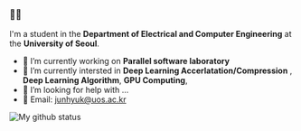 ### 👋👋

I'm a student in the **Department of Electrical and Computer Engineering** at the **University of Seoul**.
- 🔭 I’m currently working on **Parallel software laboratory**
- 🌱 I’m currently intersted in **Deep Learning Accerlatation/Compression** , **Deep Learning Algorithm**, **GPU Computing**, 
- 🤔 I’m looking for help with ...
- 💬 Email: junhyuk@uos.ac.kr

![My github status](https://github-readme-stats.vercel.app/api?username=junhyukso&show_icons=true)
<!--
**junhyukso/junhyukso** is a ✨ _special_ ✨ repository because its `README.md` (this file) appears on your GitHub profile.

Here are some ideas to get you started:

- 🔭 I’m currently working on ...
- 🌱 I’m currently learning ...
- 👯 I’m looking to collaborate on ...
- 🤔 I’m looking for help with ...
- 💬 Ask me about ...
- 📫 How to reach me: ...
- 😄 Pronouns: ...
- ⚡ Fun fact: ...
-->
